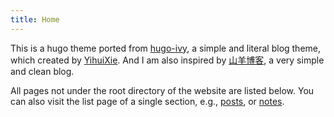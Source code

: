 ```yaml
---
title: Home
---
```


This is a hugo theme ported from [hugo-ivy](https://github.com/yihui/hugo-ivy), a simple and literal blog theme, which created by [YihuiXie](https://yihui.org/). And I am also inspired by [山羊博客](http://blog.fungo.me/), a very simple and clean blog.

All pages not under the root directory of the website are listed below. You can also visit the list page of a single section, e.g., [posts](/post/), or [notes](/note/).
